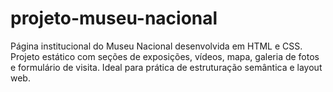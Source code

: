 # projeto-museu-nacional
Página institucional do Museu Nacional desenvolvida em HTML e CSS. Projeto estático com seções de exposições, vídeos, mapa, galeria de fotos e formulário de visita. Ideal para prática de estruturação semântica e layout web.
